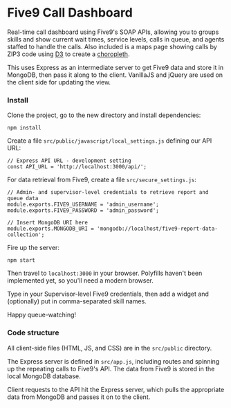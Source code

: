 # Five9 Call Dashboard
Real-time call dashboard using Five9's SOAP APIs, allowing you to groups skills and show current wait times, service levels, calls in queue, and agents staffed to handle the calls. Also included is a maps page showing calls by ZIP3 code using [D3](https://d3js.org/ "D3") to create a [choropleth](https://bl.ocks.org/mbostock/4060606 "example of a choropleth").

This uses Express as an intermediate server to get Five9 data and store it in MongoDB, then pass it along to the client. VanillaJS and jQuery are used on the client side for updating the view.

### Install
Clone the project, go to the new directory and install dependencies:

```
npm install
```

Create a file `src/public/javascript/local_settings.js` defining our API URL:

```
// Express API URL - development setting
const API_URL = 'http://localhost:3000/api/';
```

For data retrieval from Five9, create a file `src/secure_settings.js`:

```
// Admin- and supervisor-level credentials to retrieve report and queue data
module.exports.FIVE9_USERNAME = 'admin_username';
module.exports.FIVE9_PASSWORD = 'admin_password';

// Insert MongoDB URI here
module.exports.MONGODB_URI = 'mongodb://localhost/five9-report-data-collection';
```

Fire up the server:

```
npm start
```

Then travel to `localhost:3000` in your browser. Polyfills haven't been implemented yet, so you'll need a modern browser.

Type in your Supervisor-level Five9 credentials, then add a widget and (optionally) put in comma-separated skill names.

Happy queue-watching!

### Code structure
All client-side files (HTML, JS, and CSS) are in the `src/public` directory.

The Express server is defined in `src/app.js`, including routes and spinning up the repeating calls to Five9's API. The data from Five9 is stored in the local MongoDB database.

Client requests to the API hit the Express server, which pulls the appropriate data from MongoDB and passes it on to the client.
